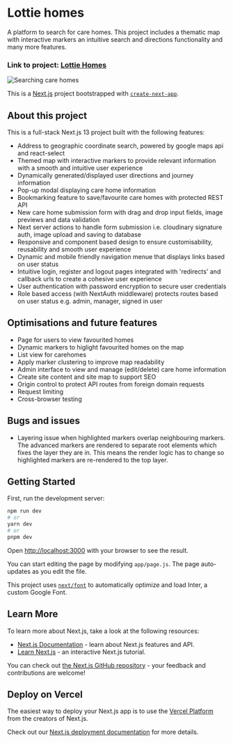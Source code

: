 # Lottie homes

A platform to search for care homes. This project includes a thematic map with interactive markers an intuitive search and directions functionality and many more features.

### Link to project: [Lottie Homes](https://lottiehome.vercel.app/)
![Searching care homes](lottie-readme.gif?raw=true "Searching care homes")

This is a [Next.js](https://nextjs.org/) project bootstrapped with [`create-next-app`](https://github.com/vercel/next.js/tree/canary/packages/create-next-app).

## About this project

This is a full-stack Next.js 13 project built with the following features:

- Address to geographic coordinate search, powered by google maps api and react-select
- Themed map with interactive markers to provide relevant information with a smooth and intuitive user experience
- Dynamically generated/displayed user directions and journey information
- Pop-up modal displaying care home information
- Bookmarking feature to save/favourite care homes with protected REST API
- New care home submission form with drag and drop input fields, image previews and data validation
- Next server actions to handle form submission i.e. cloudinary signature auth, image upload and saving to database 
- Responsive and component based design to ensure customisability, reusability and smooth user experience
- Dynamic and mobile friendly navigation menue that displays links based on user status
- Intuitive login, register and logout pages integrated with 'redirects' and callback urls to create a cohesive user experience 
- User authentication with password encryption to secure user credentials
- Role based access (with NextAuth middleware) protects routes based on user status e.g. admin, manager, signed in user

## Optimisations and future features
- Page for users to view favourited homes
- Dynamic markers to higlight favourited homes on the map
- List view for carehomes
- Apply marker clustering to improve map readability 
- Admin interface to view and manage (edit/delete) care home information
- Create site content and site map to support SEO
- Origin control to protect API routes from foreign domain requests
- Request limiting
- Cross-browser testing

## Bugs and issues
- Layering issue when highlighted markers overlap neighbouring markers. The advanced markers are rendered to separate root elements which fixes the layer they are in. This means the render logic has to change so highlighted markers are re-rendered to the top layer.

## Getting Started

First, run the development server:

```bash
npm run dev
# or
yarn dev
# or
pnpm dev
```

Open [http://localhost:3000](http://localhost:3000) with your browser to see the result.

You can start editing the page by modifying `app/page.js`. The page auto-updates as you edit the file.

This project uses [`next/font`](https://nextjs.org/docs/basic-features/font-optimization) to automatically optimize and load Inter, a custom Google Font.

## Learn More

To learn more about Next.js, take a look at the following resources:

- [Next.js Documentation](https://nextjs.org/docs) - learn about Next.js features and API.
- [Learn Next.js](https://nextjs.org/learn) - an interactive Next.js tutorial.

You can check out [the Next.js GitHub repository](https://github.com/vercel/next.js/) - your feedback and contributions are welcome!

## Deploy on Vercel

The easiest way to deploy your Next.js app is to use the [Vercel Platform](https://vercel.com/new?utm_medium=default-template&filter=next.js&utm_source=create-next-app&utm_campaign=create-next-app-readme) from the creators of Next.js.

Check out our [Next.js deployment documentation](https://nextjs.org/docs/deployment) for more details.
